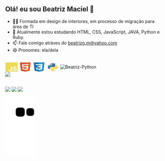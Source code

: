 ## Olá! eu sou Beatriz Maciel 👋
- 👩‍🎓 Formada em design de interiores, em processo de migração para área de TI 
- 🌱 Atualmente estou estudando HTML, CSS, JavaScript, JAVA, Python e Ruby.
- 📫 Fale comigo atráves do beatrizg.m@yahoo.com 
- 😄 Pronomes: ela/dela

<div style="display: inline_block"><br>
  <img align="center" alt="RBeatriz-Js" height="30" width="40" src="https://raw.githubusercontent.com/devicons/devicon/master/icons/javascript/javascript-plain.svg">
  <img align="center" alt="Beatriz-HTML" height="30" width="40" src="https://raw.githubusercontent.com/devicons/devicon/master/icons/html5/html5-original.svg">
  <img align="center" alt="Beatriz-CSS" height="30" width="40" src="https://raw.githubusercontent.com/devicons/devicon/master/icons/css3/css3-original.svg">
  <img align="center" alt="Beatriz-Python" height="30" width="40" src="https://raw.githubusercontent.com/devicons/devicon/master/icons/python/python-original.svg">
  <img align="center" alt="Beatriz-Python" height="30" width="40" src="https://icongr.am/devicon/java-original.svg?size=128&color=currentColor"> 
<div style="display: flex">
  <a href="https://github.com/beatrizg-m">
  <img height="160em" src="https://github-readme-stats.vercel.app/api/top-langs/?username=beatrizg-m&layout=compact&langs_count=7&theme=dracula"/>
</div>
</div>

##

<div>
  <a href = "mailto:bea.trizatriz990@gmail.com"><img src="https://img.shields.io/badge/-Gmail-%23333?style=for-the-badge&logo=gmail&logoColor=white" target="_blank"></a>
  <a href="https://www.linkedin.com/in/beatriz-goncalves-maciel-1a2964187/" target="_blank"><img src="https://img.shields.io/badge/-LinkedIn-%230077B5?style=for-the-badge&logo=linkedin&logoColor=white" target="_blank"></a> 
  <a href="https://t.me/BeatrizGM9" target="_blank"><img src="https://img.shields.io/badge/Telegram-2CA5E0?style=for-the-badge&logo=telegram&logoColor=white" target="_blank"></a>
 
  ![Snake animation](https://github.com/beatrizg-m/beatrizg-m/blob/output/github-contribution-grid-snake.svg)
 
</div>
